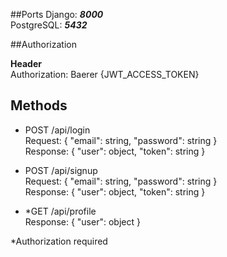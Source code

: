 ##Ports
Django: <i><b>8000</b></i> <br>
PostgreSQL: <i><b>5432</b></i>


##Authorization

<b>Header</b> <br>
Authorization: Baerer {JWT_ACCESS_TOKEN}

## Methods

- POST /api/login<br>
    Request:
    {
      "email": string,
      "password": string
    }<br>
    Response:
    {
      "user": object,
      "token": string
    }


- POST /api/signup<br>
    Request: 
    {
      "email": string,
      "password": string
    }<br>
    Response:
    {
      "user": object,
      "token": string
    }


- *GET /api/profile<br>
    Response:
    {
        "user": object
    }
  

 *Authorization required


